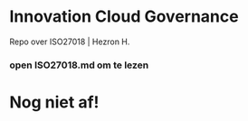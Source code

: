 # Innovation Cloud Governance
Repo over ISO27018 | Hezron H.
### open ISO27018.md om te lezen
# Nog niet af!
